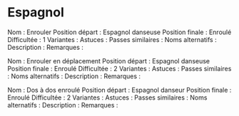 Espagnol
========

Nom : Enrouler
Position départ : Espagnol danseuse
Position finale : Enroulé
Difficultée : 1
Variantes :
Astuces : 
Passes similaires : 
Noms alternatifs : 
Description :
Remarques :


Nom : Enrouler en déplacement
Position départ : Espagnol danseuse
Position finale : Enroulé
Difficultée : 2
Variantes :
Astuces : 
Passes similaires : 
Noms alternatifs : 
Description :
Remarques :


Nom : Dos à dos enroulé
Position départ : Espagnol danseur
Position finale : Enroulé
Difficultée : 2
Variantes :
Astuces : 
Passes similaires : 
Noms alternatifs : 
Description :
Remarques :

